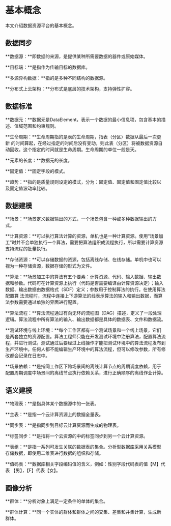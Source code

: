 # 基本概念

本文介绍数据资源平台的基本概念。

## 数据同步

**数据源：**即数据的来源，是提供某种所需要数据的器件或原始媒体。

**目标端：**是指作为传输目标的数据库。

**多源异构数据：**指的是多种不同结构的数据源。

**分布式上云架构：**分布式是底层的技术架构，支持弹性扩容。

## 数据标准

**数据元：**数据元是DataElement，表示一个数据的最小信息项，包含基本的描述、值域范围和约束规则。

**生命周期：**生命周期指的是表的生命周期，指表（分区）数据从最后一次更新 的时间算起，在经过指定的时间后没有变动，则此表（分区）将被数据资源自动回收。这个指定的时间就是生命周期。生命周期的单位一般是天。

**元素的长度：**数据元的长度。

**固定值：**固定字段的模式。

**趋势：**指的是质量规则设定的模式，分为：固定值、固定值和固定值比较以及固定值波动率比较。

## 数据建模

**场景：**场景定义数据输出的方式，一个场景包含一种或多种数据输出的方式。

**计算资源：**可以执行算法计算的资源，单机也是一种计算资源。使用“场景加工”时并不会单独执行一个算法，需要把算法组织成流程执行，所以需要计算资源支持流程的批量执行。

**存储资源：**可以存储数据的资源，包括离线存储、在线存储。单机中也可以视为一种存储资源，数据存储的形式为文件。

**算法：**场景加工中的算法有五个要素：计算资源、代码、输入数据、输出数据和参数。代码可在计算资源上执行（代码是否需要编译由计算资源决定）；输入数据、输出数据由数据格式（SDF）定义；参数用于控制算法的执行。在使用算法配置算 法流程时，流程中连接上下游算法的线表示算法的输入和输出数据，而算法参数需要通过单独的界面进行配置。

**算法流程：**算法流程通过有向无环的流程图（DAG）描述，定义了一段处理逻辑。算法流程中所有算法的输入、输出数据都是具体的数据表、文件和数据流。

**测试环境与线上环境：**每个工作区都有一个测试场景和一个线上场景，它们是两套独立的资源配置。算法工程师只能在开发测试环境中注册算法，配置算法流程，并进行测试。测试通过后要经过上线操作才能把测试环境中的算法流程发布到生产环境中。任何人都不能编辑生产环境中的算法流程，但可以修改参数，所有修改都会记录在日志中。

**场景依赖：**是指同工作区下跨场景间的离线计算节点的周期调度依赖，用于配置周期调度中场景间的离线节点执行依赖关系，进行正确顺序的离线作业计算。

## 语义建模

**物理表：**是指具体某个数据源中的一张表。

**主表：**是指一个云计算资源上的数据全量表。

**同步表：**是指同步到目标云计算资源而生成的物理表。

**标签同步：**是指将一个云资源的中的标签同步到另一个云计算资源。

**表组：**是指一系列可发生关联的数据表的集合。分析型数据库采用关系模型存储数据，即使用二维表进行数据的组织和存储。

**值码表：**数据库相关字段编码值的含义，例如：性别字段代码表的值【M】代表 【男】，【F】代表【女】。

## 画像分析

**群体：**分析对象上满足一定条件的单体的集合。

**群体计算：**同一个实体的群体和群体之间的交集、差集和并集计算，生成新群体。

